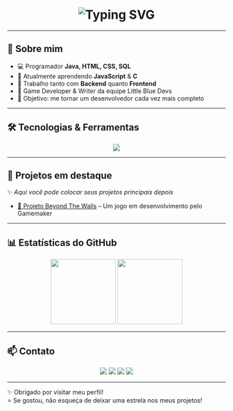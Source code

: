 <h1 align="center">
  <img src="https://readme-typing-svg.herokuapp.com?font=Fira+Code&size=30&pause=1000&color=2F81F7&center=true&vCenter=true&width=600&lines=👋+Olá%2C+eu+sou+Daniel+Augusto+Lazerini!;💻+Desenvolvedor+Fullstack;☕+Java+%7C+🌐+HTML+%7C+🎨+CSS+%7C+🗄️+SQL;🚀+Sempre+aprendendo+JavaScript!" alt="Typing SVG" />
</h1>

---

## 🚀 Sobre mim  
- 💻 Programador **Java, HTML, CSS, SQL**  
- 📖 Atualmente aprendendo **JavaScript** & **C**
- 🔧 Trabalho tanto com **Backend** quanto **Frontend**
- 💎 Game Developer & Writer da equipe Little Blue Devs
- 🎯 Objetivo: me tornar um desenvolvedor cada vez mais completo  

---

## 🛠️ Tecnologias & Ferramentas  
<p align="center">
  <img src="https://skillicons.dev/icons?i=java,html,css,js,mysql,git,github" />
</p>

---

## 📂 Projetos em destaque  
✨ *Aqui você pode colocar seus projetos principais depois*  

- [📌 Projeto Beyond The Walls](#) – Um jogo em desenvolvimento pelo Gamemaker  

---

## 📊 Estatísticas do GitHub  
<p align="center">
  <img src="https://github-readme-stats.vercel.app/api?username=SEU_USUARIO&show_icons=true&theme=tokyonight" height="150"/>
  <img src="https://github-readme-stats.vercel.app/api/top-langs/?username=SEU_USUARIO&layout=compact&theme=tokyonight" height="150"/>
</p>

---

## 📫 Contato  
<p align="center">
  <a href="mailto:daniellazerini@gmail.com"><img src="https://img.shields.io/badge/-Email-%23EA4335?style=for-the-badge&logo=gmail&logoColor=white"/></a>
  <a href="https://www.linkedin.com/in/daniel-augusto-lazerini-ab977b382/"><img src="https://img.shields.io/badge/-LinkedIn-%230A66C2?style=for-the-badge&logo=linkedin&logoColor=white"/></a>
  <a href="https://github.com/DanizinDelax"><img src="https://img.shields.io/badge/-GitHub-%23181717?style=for-the-badge&logo=github&logoColor=white"/></a>
  <a href="https://instagram.com/srto_danny_"><img src="https://img.shields.io/badge/-Instagram-%23E4405F?style=for-the-badge&logo=instagram&logoColor=white"/></a>
</p>

---
✨ Obrigado por visitar meu perfil!  
⭐ Se gostou, não esqueça de deixar uma estrela nos meus projetos!
